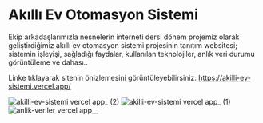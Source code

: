 # Akıllı Ev Otomasyon Sistemi
Ekip arkadaşlarımızla nesnelerin interneti dersi dönem projemiz olarak geliştirdiğimiz akıllı ev otomasyon sistemi projesinin tanıtım websitesi; sistemin işleyişi, sağladığı faydalar, kullanılan teknolojiler, anlık veri durumu görüntüleme ve dahası..

Linke tıklayarak sitenin önizlemesini görüntüleyebilirsiniz. https://akilli-ev-sistemi.vercel.app/

![akilli-ev-sistemi vercel app_ (2)](https://github.com/user-attachments/assets/369c805b-0e03-4316-a7d9-690229530fef)
![akilli-ev-sistemi vercel app_ (1)](https://github.com/user-attachments/assets/1644f622-977d-49bb-8b93-bcf159a0b538)
![anlik-veriler vercel app__](https://github.com/user-attachments/assets/b8176dcc-ed06-410d-91d4-bfeebdeea22c)
